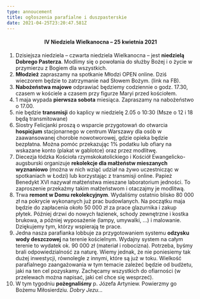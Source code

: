 ```yaml
---
type: annoucement
title: ogłoszenia parafialne i duszpasterskie
date: 2021-04-25T23:20:47.581Z
---
```

<!--StartFragment-->

<h4 style="text-align:center;">IV Niedziela Wielkanocna – 25 kwietnia 2021</h4>

1. Dzisiejsza niedziela – czwarta niedziela Wielkanocna – jest **niedzielą Dobrego Pasterza**. Modlimy się o powołania do służby Bożej i o życie w przymierzu z Bogiem dla wszystkich.
2. **Młodzież** zapraszamy na spotkanie Młodzi OPEN online. Dziś wieczorem będzie to zatrzymanie nad Słowem Bożym. (link na FB).
3. **Nabożeństwa majowe** odprawiać będziemy codziennie o godz. 17.30, czasem w kościele a czasem przy figurze Maryi przed kościołem.
4. 1 maja wypada **pierwsza sobota** miesiąca. Zapraszamy na nabożeństwo o 17.00.
5. nie będzie **transmisji** do kaplicy w niedzielę 2.05 o 10:30 (Msze o 12 i 18 będą transmitowane)
6. Siostry Felicjanki proszą o wsparcie przygotowań do otwarcia **hospicjum** stacjonarnego w centrum Warszawy dla osób w zaawansowanej chorobie nowotworowej, gdzie opieka będzie bezpłatna. Można pomóc przekazując 1% podatku lub ofiary na wskazane konto (plakat w gablotce) oraz przez modlitwę.
7. Diecezja łódzka Kościoła rzymskokatolickiego i Kościół Ewangelicko-augsburski organizuje **rekolekcje dla małżeństw mieszanych wyznaniowo** (można w nich wziąć udział na żywo uczestnicząc w spotkaniach w Łodzi) lub korzystając z transmisji online. Papież Benedykt XVI nazywał małżeństwa mieszane laboratorium jedności. To zaproszenie przekażmy takim małżeństwom i otaczajmy je modlitwą.
8. Trwa **remont w Domu rekolekcyjnym**. Wydaliśmy ostatnio blisko 80 000 zł na pokrycie wykonanych już prac budowlanych. Na początku maja będzie do zapłacenia około 50 000 zł za prace glazurnika i zakup płytek. Później drzwi do nowych łazienek, schody zewnętrzne i kostka brukowa, a później wyposażenie (lampy, umywalki, ...) i malowanie. Dziękujemy tym, którzy wspierają te prace.
9. Jedna nasza parafianka lobbuje za przygotowaniem systemu **odzysku wody deszczowej** na terenie kościelnym. Wydajny system na całym terenie to wydatek ok. 90 000 zł (materiał i robocizna). Potrzeba, byśmy brali odpowiedzialność za naturę. Wiemy jednak, że nie poniesiemy tak dużej inwestycji, równolegle z innymi, które są już w toku. Wielkość parafialnego zaangażowania w tym temacie zależeć będzie od budżetu, jaki na ten cel pozyskamy. Zachęcamy wszystkich do ofiarności (w przelewach można napisać, jaki cel chce się wesprzeć).
10. W tym tygodniu **pożegnaliśmy** p. Józefa Artyniew. Powierzmy go Bożemu Miłosierdziu. *Dobry Jezu…*

<!--EndFragment-->